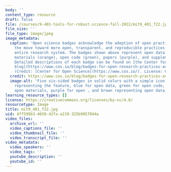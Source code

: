 ```yaml
---
body: ''
content_type: resource
draft: false
file: /courses/9-401-tools-for-robust-science-fall-2022/mit9_401_f22.jpg
file_size: ''
file_type: image/jpeg
image_metadata:
  caption: 'Open science badges acknowledge the adoption of open practices and signal
    the move toward more open, transparent, and reproducible practices across the
    entire research system. The badges shown above represent open data (blue), open
    materials (orange), open code (green), papers (purple), and supplements (brown).
    Detailed descriptions of each badge can be found on [the Center for Open Science
    blog](https://www.cos.io/blog/badges-for-open-research-practices-available-on-osf-registrations).
    (Credit: [Center for Open Science](https://www.cos.io/). License: CC BY-NC-SA.)'
  credit: https://www.cos.io/blog/badges-for-open-research-practices-available-on-osf-registrations
  image-alt: 'Five six-sided badges in solid colors with a simple icon in the center
    representing the feature, blue for open data, green for open code, orange for
    open materials, purple for open , and brown representing open data, open code, '
learning_resource_types: []
license: https://creativecommons.org/licenses/by-nc/4.0/
resourcetype: Image
title: mit9_401_f22.jpg
uid: 4ff599b3-4650-42fa-a219-325b9057044a
video_files:
  archive_url: ''
  video_captions_file: ''
  video_thumbnail_file: ''
  video_transcript_file: ''
video_metadata:
  video_speakers: ''
  video_tags: ''
  youtube_description: ''
  youtube_id: ''
---
```

